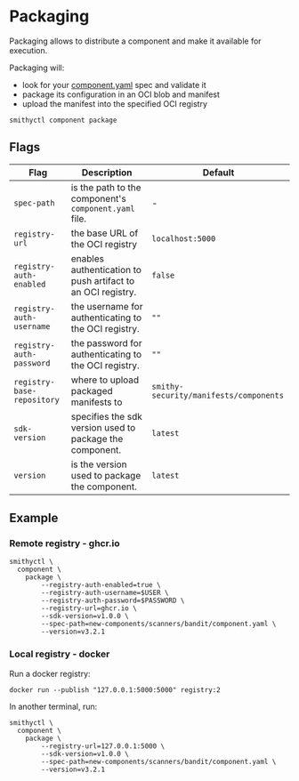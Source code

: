 # Packaging

Packaging allows to distribute a component and make it available for execution.

Packaging will:

* look for your [component.yaml](./SPEC.md) spec and validate it
* package its configuration in an OCI blob and manifest
* upload the manifest into the specified OCI registry

```shell
smithyctl component package
```

## Flags

| Flag                   | Description                                                  | Default                                |
|------------------------|--------------------------------------------------------------|----------------------------------------|
| `spec-path`              | is the path to the component's `component.yaml` file. | -                                      |
| `registry-url`           | the base URL of the OCI registry                             | `localhost:5000`                       |
| `registry-auth-enabled`  | enables authentication to push artifact to an OCI registry.  | `false`                                |
| `registry-auth-username` | the username for authenticating to the OCI registry.         | `""`                                   |
| `registry-auth-password` | the password for authenticating to the OCI registry.         | `""`                                   |
| `registry-base-repository` | where to upload packaged manifests to                        | `smithy-security/manifests/components` |
| `sdk-version`            | specifies the sdk version used to package the component.     | `latest`                               |
| `version`                | is the version used to package the component.                | `latest`                               |

## Example

### Remote registry - ghcr.io

```shell
smithyctl \
  component \
    package \
        --registry-auth-enabled=true \
        --registry-auth-username=$USER \
        --registry-auth-password=$PASSWORD \
        --registry-url=ghcr.io \
        --sdk-version=v1.0.0 \
        --spec-path=new-components/scanners/bandit/component.yaml \
        --version=v3.2.1
```

### Local registry - docker

Run a docker registry:

```shell
docker run --publish "127.0.0.1:5000:5000" registry:2
```

In another terminal, run:

```shell
smithyctl \
  component \
    package \
        --registry-url=127.0.0.1:5000 \
        --sdk-version=v1.0.0 \
        --spec-path=new-components/scanners/bandit/component.yaml \
        --version=v3.2.1
```
